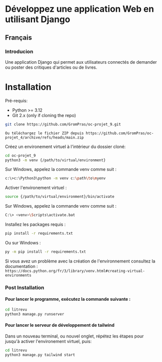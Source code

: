 # Développez une application Web en utilisant Django

## Français

### Introducion

Une application Django qui permet aux utilisateurs connectés de demander ou poster des critiques d'articles ou de livres.

# Installation

Pré-requis:

- Python >= 3.12
- Git 2.x (only if cloning the repo)

```sh
git clone https://github.com/GromPras/oc-projet_9.git
```

`Ou téléchargez le fichier ZIP depuis https://github.com/GromPras/oc-projet_4/archive/refs/heads/main.zip`

Créez un environement virtuel à l'intérieur du dossier cloné:

```sh
cd oc-projet_9
python3 -m venv {/path/to/virtual/environment}
```

Sur Windows, appelez la commande venv comme suit :

```sh
c:\>c:\Python3\python -m venv c:\path\to\myenv
```

Activer l'environement virtuel :

```sh
source {/path/to/virtual/environment}/bin/activate
```

Sur Windows, appelez la commande venv comme suit :

```sh
C:\> <venv>\Scripts\activate.bat
```

Installez les packages requis :

```sh
pip install -r requirements.txt
```

Ou sur Windows :

```sh
py -m pip install -r requirements.txt
```

Si vous avez un problème avec la création de l'environnement consultez la documentation : `https://docs.python.org/fr/3/library/venv.html#creating-virtual-environments`

### Post Installation

#### Pour lancer le programme, exécutez la commande suivante :

```sh
cd litrevu
python3 manage.py runserver
```

#### Pour lancer le serveur de développement de tailwind

Dans un nouveau terminal, ou nouvel onglet, répétez les étapes pour jusqu'à activer l'environement virtuel, puis:

```sh
cd litrevu
python3 manage.py tailwind start
```
